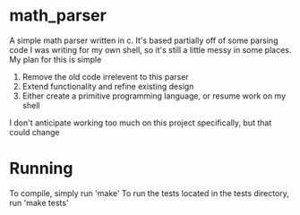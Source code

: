 # math_parser

A simple math parser written in c. It's based partially off of some parsing code I was writing for my own shell, so it's still a little messy in some places. My plan for this is simple

1. Remove the old code irrelevent to this parser
2. Extend functionality and refine existing design
3. Either create a primitive programming language, or resume work on my shell
    
I don't anticipate working too much on this project specifically, but that could change


# Running
To compile, simply run 'make'
To run the tests located in the tests directory, run 'make tests'
